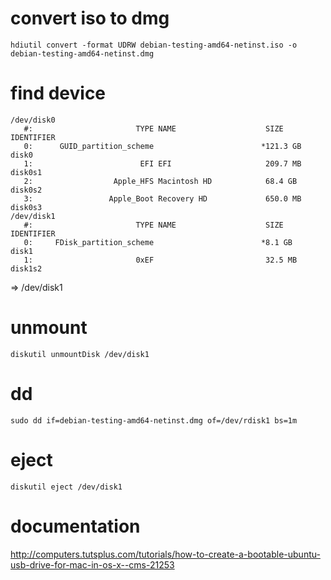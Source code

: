 convert iso to dmg
==================

```
hdiutil convert -format UDRW debian-testing-amd64-netinst.iso -o debian-testing-amd64-netinst.dmg
```

find device
===========

```
/dev/disk0
   #:                       TYPE NAME                    SIZE       IDENTIFIER
   0:      GUID_partition_scheme                        *121.3 GB   disk0
   1:                        EFI EFI                     209.7 MB   disk0s1
   2:                  Apple_HFS Macintosh HD            68.4 GB    disk0s2
   3:                 Apple_Boot Recovery HD             650.0 MB   disk0s3
/dev/disk1
   #:                       TYPE NAME                    SIZE       IDENTIFIER
   0:     FDisk_partition_scheme                        *8.1 GB     disk1
   1:                       0xEF                         32.5 MB    disk1s2
```

=> /dev/disk1

unmount
=======

```
diskutil unmountDisk /dev/disk1
```

dd
==

```
sudo dd if=debian-testing-amd64-netinst.dmg of=/dev/rdisk1 bs=1m
```

eject
=====

```
diskutil eject /dev/disk1
```
documentation
=============
http://computers.tutsplus.com/tutorials/how-to-create-a-bootable-ubuntu-usb-drive-for-mac-in-os-x--cms-21253
